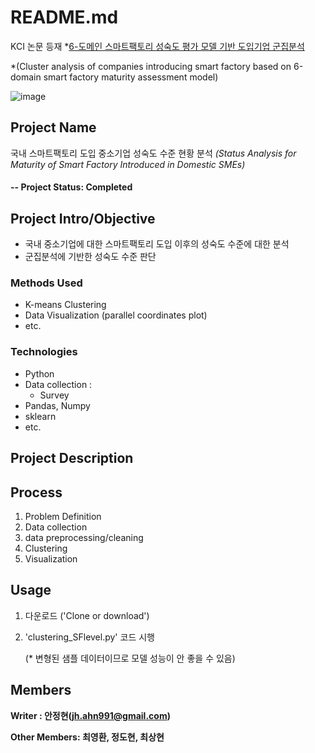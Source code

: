 # README.md

KCI 논문 등재
*[6-도메인 스마트팩토리 성숙도 평가 모델 기반 도입기업 군집분석](https://www.kci.go.kr/kciportal/ci/sereArticleSearch/ciSereArtiView.kci?sereArticleSearchBean.artiId=ART002627006)

*(Cluster analysis of companies introducing smart factory based on 6-domain smart factory maturity assessment model)

![image](https://user-images.githubusercontent.com/43360435/125562800-88f5722e-9636-4aaa-bfcd-f271fdd47755.png)



## Project Name
국내 스마트팩토리 도입 중소기업 성숙도 수준 현황 분석
*(Status Analysis for Maturity of Smart Factory Introduced in Domestic SMEs)*

#### -- Project Status: Completed

## Project Intro/Objective
* 국내 중소기업에 대한 스마트팩토리 도입 이후의 성숙도 수준에 대한 분석 
* 군집분석에 기반한 성숙도 수준 판단

### Methods Used
* K-means Clustering
* Data Visualization (parallel coordinates plot)
* etc. 

### Technologies
* Python
* Data collection :
    - Survey
* Pandas, Numpy
* sklearn
* etc. 

## Project Description

## Process

1. Problem Definition
2. Data collection
3. data preprocessing/cleaning
4. Clustering
5. Visualization 

## Usage
1. 다운로드 ('Clone or download')
2. 'clustering_SFlevel.py' 코드 시행

    (* 변형된 샘플 데이터이므로 모델 성능이 안 좋을 수 있음)

## Members

**Writer : 안정현(jh.ahn991@gmail.com)**

**Other Members: 최영환, 정도현, 최상현**


